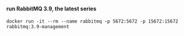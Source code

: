 #### run RabbitMQ 3.9, the latest series
```
docker run -it --rm --name rabbitmq -p 5672:5672 -p 15672:15672 rabbitmq:3.9-management
```